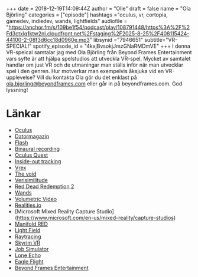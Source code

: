 +++
date = 2018-12-19T14:09:44Z
author = "Olle"
draft = false
name = "Ola Björling"
categories = ["episode"]
hashtags ="oculus, vr, cortopia, gamedev, indiedev, wands, lightfields"
audiofile = "https://anchor.fm/s/109be1f54/podcast/play/108791448/https%3A%2F%2Fd3ctxlq1ktw2nl.cloudfront.net%2Fstaging%2F2025-8-25%2F408115424-44100-2-08f3d6cc18d0960e.mp3"
libsynid ="7946651"
subtitle="VR-SPECIAL!"
spotify_episode_id = "4kxjBvsokjJmzGNaRMDmVE"
+++
I denna VR-speical samtalar jag med Ola Björling från Beyond Frames Entertainment vars syfte är att hjälpa spelstudios att utveckla VR-spel. Mycket av samtalet handlar om just VR och de utmaningar man ställs inför när man utvecklar spel i den genren. Hur motverkar man exempelvis åksjuka vid en VR-upplevelse? Vill du kontakta Ola gör du det enklast på ola.bjorling@beyondframes.com eller går in på beyondframes.com. God lyssning!
# Länkar
* [Oculus](https://www.oculus.com/)
* [Datormagazin](http://spelpappan.se/2017/06/han-tillgangliggor-datormagazin-pa-natet/)
* [Flash](https://en.wikipedia.org/wiki/Adobe_Flash)
* [Binaural recording](https://en.wikipedia.org/wiki/Binaural_recording)
* [Oculus Quest](https://www.youtube.com/watch?v=xAngb0wRZJM)
* [Inside-out tracking](https://www.wareable.com/vr/inside-out-vs-outside-in-vr-tracking-343)
* [Vrex](https://www.vrex.se/)
* [The void](https://www.thevoid.com/)
* [Verisimilitude](https://en.wikipedia.org/wiki/Verisimilitude_(fiction))
* [Red Dead Redemption 2](https://www.youtube.com/watch?v=srUjOl_wBmU)
* [Wands](http://wandsgame.com/)
* [Volumetric Video](https://en.wikipedia.org/wiki/Volumetric_video)
* [Realities.io](http://realities.io/)
* [Microsoft Mixed Reality Capture Studio]  (https://www.microsoft.com/en-us/mixed-reality/capture-studios)
* [Manifold RED](https://www.youtube.com/watch?v=LnY3JKf4Rn0)
* [Light Field](https://en.wikipedia.org/wiki/Light_field)
* [Raytracing](https://en.wikipedia.org/wiki/Ray_tracing_(graphics))
* [Skyrim VR](https://www.youtube.com/watch?v=5gdrHfi5K_w)
* [Job Simulator](https://www.youtube.com/watch?v=8H9ieJk8AJ4)
* [Lone Echo](https://www.youtube.com/watch?v=ejEjDji8Nfc)
* [Eagle Flight](https://www.youtube.com/watch?v=4McNCLM1-As)
* [Beyond Frames Entertainment](https://beyondframes.com/)
